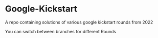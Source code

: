 # Google-Kickstart
A repo containing solutions of various google kickstart rounds from 2022 

You can switch between branches for different Rounds
